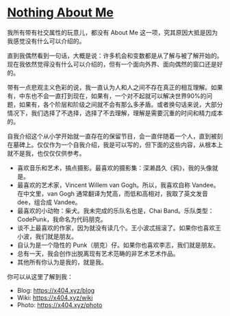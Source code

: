 # [Nothing About Me](https://github.com/VandeeFeng/gitmemo/issues/12)

我所有带有社交属性的玩意儿，都没有 About Me 这一项，究其原因大抵是因为我感觉没有什么可以介绍的。

直到我偶然看到一句话，大概是说：许多机会和变数都是从了解与被了解开始的。现在我依然觉得没有什么可以介绍的，但有一个面向外界、面向偶然的窗口还是好的。

带有一点悲观主义色彩的说，我一直认为人和人之间不存在真正的相互理解。如果有，中东也不会一直打到现在，如果有，一个对不起就可以解决世界90%的问题，如果有，各个阶层和阶级之间就不会有那么多矛盾。或者换句话来说，大部分情况下，我们选择了不选择，选择了不去理解，理解是需要沉重的时间和精力成本的。

自我介绍这个从小学开始就一直存在的保留节目，会一直伴随着一个人，直到被刻在墓碑上。仅仅作为一个自我介绍，我是可以写的，但下面的这些内容，从根本上就不是我，也仅仅仅供参考。
<!--more-->
- 喜欢音乐和艺术，搞点摄影。最喜欢的摄影集：深濑昌久《鸦》，我的头像就是。
- 最喜欢的艺术家，Vincent Willem van Gogh。所以，我喜欢自称 Vandee。在中文里，van Gogh 通常翻译为梵高，而低和高相对，我取了英文发音dee，组合成 Vandee。
- 最喜欢的小动物：柴犬。我未完成的乐队名也是，Chai Band。乐队类型：CodePunk，我命名为代码朋克。
- 谈不上最喜欢的作家，因为就没有读几个。王小波忒摇滚了。如果你也喜欢王小波，我们就是朋友。
- 自认为是一个隐性的 Punk（朋克）仔。如果你也喜欢李志，我们就是朋友。
- 总有一天，我会创作出脱离现有艺术范畴的非艺术艺术作品。
- 其他所有你认为是我的，就是我。

你可以从这里了解到我：
- Blog: <https://x404.xyz/blog>
- Wiki: <https://x404.xyz/wiki>
- Photo: <https://x404.xyz/photo>